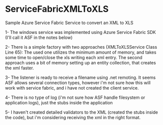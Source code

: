 # ServiceFabricXMLToXLS
Sample Azure Service Fabric Service to convert an XML to XLS

1- The windows service was implemented using Azure Service Fabric SDK (I'll call it ASF in the notes below)

2- There is a simple factory with two approaches (XMLToXLSService Class Line 65): The used one utilizes the minimum amount of memory, and takes some time to open/close the xls writing each xml entry. The second approach uses a bit of memory setting up an entity collection, that creates the xml faster.

3- The listener is ready to receive a filename using .net remoting. It seems ASF allows several connection types, however i'm not sure how this will work with service fabric, and i have not created the client service.

4- There is no type of log (i'm not sure how ASF handle filesystem or application logs), just the stubs inside the application

5- I haven't created detailed validators to the XML (created the stubs inside the code), but i'm considering receiving the xml in the right format.
